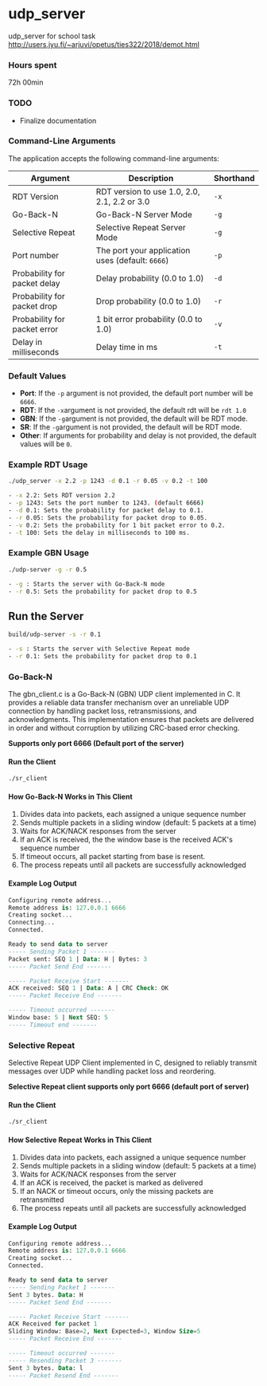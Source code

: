 # udp_server
udp_server for school task 
http://users.jyu.fi/~arjuvi/opetus/ties322/2018/demot.html

### Hours spent
72h 00min


### TODO
- Finalize documentation 

### Command-Line Arguments
The application accepts the following command-line arguments:

| Argument                            | Description                            | Shorthand |
|-------------------------------------|----------------------------------------|-----------|
| RDT Version                         | RDT version to use 1.0, 2.0, 2.1, 2.2 or 3.0 | `-x`|
| Go-Back-N                           | Go-Back-N Server Mode                  | `-g`      |
| Selective Repeat                    | Selective Repeat Server Mode           | `-g`      |
| Port number                         | The port your application uses (default: `6666`)        | `-p`      |
| Probability for packet delay        | Delay probability (0.0 to 1.0)         | `-d`      |
| Probability for packet drop         | Drop probability (0.0 to 1.0)          | `-r`      |
| Probability for packet error        | 1 bit error probability (0.0 to 1.0)   | `-v`      |
| Delay in milliseconds               | Delay time in ms                       | `-t`      |

### Default Values
- **Port**: If the `-p` argument is not provided, the default port number will be `6666`.
- **RDT**: If the `-x`argument is not provided, the default rdt will be `rdt 1.0`
- **GBN**: If the `-g`argument is not provided, the default will be RDT mode.
- **SR**: If the `-g`argument is not provided, the default will be RDT mode.
- **Other**: If arguments for probability and delay is not provided, the default values will be `0`.

### Example RDT Usage 

```bash
./udp_server -x 2.2 -p 1243 -d 0.1 -r 0.05 -v 0.2 -t 100

- -x 2.2: Sets RDT version 2.2
- -p 1243: Sets the port number to 1243. (default 6666)
- -d 0.1: Sets the probability for packet delay to 0.1.
- -r 0.05: Sets the probability for packet drop to 0.05.
- -v 0.2: Sets the probability for 1 bit packet error to 0.2.
- -t 100: Sets the delay in milliseconds to 100 ms.
```

### Example GBN Usage
```bash
./udp-server -g -r 0.5

- -g : Starts the server with Go-Back-N mode
- -r 0.5: Sets the probability for packet drop to 0.5
```

## Run the Server
```bash
build/udp-server -s -r 0.1

- -s : Starts the server with Selective Repeat mode
- -r 0.1: Sets the probability for packet drop to 0.1
```

### Go-Back-N
The gbn_client.c is a Go-Back-N (GBN) UDP client implemented in C. It provides a reliable data transfer mechanism over an unreliable UDP connection by handling packet loss, retransmissions, and acknowledgments. This implementation ensures that packets are delivered in order and without corruption by utilizing CRC-based error checking.

**Supports only port 6666 (Default port of the server)**

#### Run the Client
``` bash
./sr_client

```

#### How Go-Back-N Works in This Client
1. Divides data into packets, each assigned a unique sequence number
2. Sends multiple packets in a sliding window (default: 5 packets at a time)
3. Waits for ACK/NACK responses from the server
4. If an ACK is received, the the window base is the received ACK's sequence number
5. If timeout occurs, all packet starting from base is resent. 
6. The process repeats until all packets are successfully acknowledged


#### Example Log Output
```sql
Configuring remote address...
Remote address is: 127.0.0.1 6666
Creating socket...
Connecting...
Connected.

Ready to send data to server
----- Sending Packet 1 -------
Packet sent: SEQ 1 | Data: H | Bytes: 3
----- Packet Send End -------

----- Packet Receive Start -------
ACK received: SEQ 1 | Data: A | CRC Check: OK
----- Packet Receive End -------

----- Timeout occurred -------
Window base: 5 | Next SEQ: 5
----- Timeout end -------
```

### Selective Repeat
 Selective Repeat UDP Client implemented in C, designed to reliably transmit messages over UDP while handling packet loss and reordering.

**Selective Repeat client supports only port 6666 (default port of server)**

#### Run the Client
``` bash
./sr_client

```
#### How Selective Repeat Works in This Client
1. Divides data into packets, each assigned a unique sequence number
2. Sends multiple packets in a sliding window (default: 5 packets at a time)
3. Waits for ACK/NACK responses from the server
4. If an ACK is received, the packet is marked as delivered
5. If an NACK or timeout occurs, only the missing packets are retransmitted
6. The process repeats until all packets are successfully acknowledged

#### Example Log Output
```sql
Configuring remote address...
Remote address is: 127.0.0.1 6666
Creating socket...
Connected.

Ready to send data to server
----- Sending Packet 1 -------
Sent 3 bytes. Data: H
----- Packet Send End -------

----- Packet Receive Start -------
ACK Received for packet 1
Sliding Window: Base=2, Next Expected=3, Window Size=5
----- Packet Receive End -------

----- Timeout occurred -------
----- Resending Packet 3 -------
Sent 3 bytes. Data: l
----- Packet Resend End -------
```
